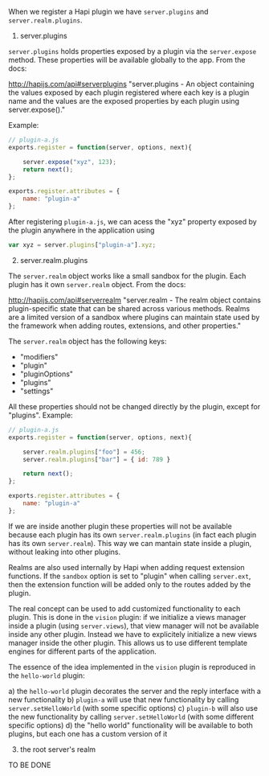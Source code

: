 When we register a Hapi plugin we have `server.plugins` and `server.realm.plugins`.

1) server.plugins

`server.plugins` holds properties exposed by a plugin via the `server.expose` method. These properties will be available globally to the app. From the docs:

http://hapijs.com/api#serverplugins
"server.plugins - An object containing the values exposed by each plugin registered where each key is a plugin name and the values are the exposed properties by each plugin using server.expose()."

Example: 

```js
// plugin-a.js
exports.register = function(server, options, next){

    server.expose("xyz", 123);
    return next();
};

exports.register.attributes = {
    name: "plugin-a"
};
```

After registering `plugin-a.js`, we can acess the "xyz" property exposed by the plugin anywhere in the application using

```js
var xyz = server.plugins["plugin-a"].xyz;
```

2) server.realm.plugins

The `server.realm` object works like a small sandbox for the plugin. Each plugin has it own `server.realm` object. From the docs:

http://hapijs.com/api#serverrealm
"server.realm - The realm object contains plugin-specific state that can be shared across various methods. Realms are a limited version of a sandbox where plugins can maintain state used by the framework when adding routes, extensions, and other properties."

The `server.realm` object has the following keys:

- "modifiers"
- "plugin"
- "pluginOptions"
- "plugins"
- "settings"

All these properties should not be changed directly by the plugin, except for "plugins". Example:

```js
// plugin-a.js
exports.register = function(server, options, next){

    server.realm.plugins["foo"] = 456;
    server.realm.plugins["bar"] = { id: 789 }

    return next();
};

exports.register.attributes = {
    name: "plugin-a"
};
```

If we are inside another plugin these properties will not be available because each plugin has its own `server.realm.plugins` (in fact each plugin has its own `server.realm`). This way we can mantain state inside a plugin, without leaking into other plugins.

Realms are also used internally by Hapi when adding request extension functions. If the `sandbox` option is set to "plugin" when calling `server.ext`, then the extension function will be added only to the routes added by the plugin. 

The real concept can be used to add customized functionality to each plugin. This is done in the `vision` plugin: if we initialize a views manager inside a plugin (using `server.views`), that view manager will not be available inside any other plugin. Instead we have to explicitely initialize a new views manager inside the other plugin. This allows us to use different template engines for different parts of the application.

The essence of the idea implemented in the `vision` plugin is reproduced in the `hello-world` plugin:

a) the `hello-world` plugin decorates the server and the reply interface with a new functionality
b) `plugin-a` will use that new functionality by calling `server.setHelloWorld` (with some specific options)
c) `plugin-b` will also use the new functionality by calling `server.setHelloWorld` (with some different specific options)
d) the "hello world" functionality will be available to both plugins, but each one has a custom version of it


3) the root server's realm

TO BE DONE